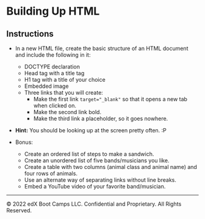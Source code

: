# Building Up HTML

## Instructions

* In a new HTML file, create the basic structure of an HTML document and include the following in it:

  * DOCTYPE declaration
  * Head tag with a title tag
  * H1 tag with a title of your choice
  * Embedded image
  * Three links that you will create:
    * Make the first link `target="_blank"` so that it opens a new tab when clicked on.
    * Make the second link bold.
    * Make the third link a placeholder, so it goes nowhere.

* **Hint:** You should be looking up at the screen pretty often. :P

* Bonus:
  * Create an ordered list of steps to make a sandwich.
  * Create an unordered list of five bands/musicians you like.
  * Create a table with two columns (animal class and animal name) and four rows of animals.
  * Use an alternate way of separating links without line breaks.
  * Embed a YouTube video of your favorite band/musician.

---

© 2022 edX Boot Camps LLC. Confidential and Proprietary. All Rights Reserved.
